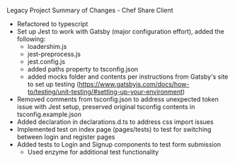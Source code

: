 Legacy Project Summary of Changes - Chef Share Client

- Refactored to typescript
- Set up Jest to work with Gatsby (major configuration effort), added the following:
  - loadershim.js
  - jest-preprocess.js
  - jest.config.js
  - added paths property to tsconfig.json
  - added mocks folder and contents per instructions from Gatsby's site to set up testing (https://www.gatsbyjs.com/docs/how-to/testing/unit-testing/#setting-up-your-environment)
- Removed comments from tsconfig.json to address unexpected token issue with Jest setup, preserved original tsconfig contents in tsconfig.example.json
- Added declaration in declarations.d.ts to address css import issues
- Implemented test on index page (pages/tests) to test for switching between login and register pages
- Added tests to Login and Signup components to test form submission
  - Used enzyme for additional test functionality
